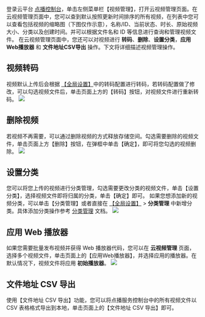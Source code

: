 登录云平台 [点播控制台](http://console.tcecqpoc.fsphere.cn/video)，单击左侧菜单栏【视频管理】，打开云视频管理页面。在云视频管理页面中，您可以查到默认按照更新时间排序的所有视频，在列表中您可以查看包括视频的缩略图（下图仅作示意），名称/ID、当前状态、时长、原始视频大小、分类以及创建时间。并可以根据文件名和 ID 等信息进行查询和管理视频文件。
在云视频管理页面中，您还可以对视频进行 **转码**、**删除**、**设置分类**，**应用Web播放器** 和 **文件地址CSV导出** 操作。下文将详细描述视频管理操作。

## 视频转码
视频默认上传后会根据 [【全局设置】](http://tcecqpoc.fsphere.cn/document/product/266/14058)中的转码配置进行转码，若转码配置做了修改，可以勾选视频文件后，单击页面上方的【转码】按钮，对视频文件进行重新转码。
![](http://imgcache.tcecqpoc.fsphere.cn/image/mc.qcloudimg.com/static/img/64179e7bf695bd32af696a1743804cff/image.png)

## 删除视频
若视频不再需要，可以通过删除视频的方式释放存储空间。勾选需要删除的视频文件，单击页面上方【删除】按钮，在弹框中单击【确定】，即可将您勾选的视频删除。
![](http://imgcache.tcecqpoc.fsphere.cn/image/mc.qcloudimg.com/static/img/6210e141e78d0244abb43e91c12dcdd3/image.png)

## 设置分类
您可以将您上传的视频进行分类管理，勾选需要更改分类的视频文件，单击【设置分类】，选择视频文件即将归属的分类，单击【确定】即可。
如果您想添加新的视频分类，可以单击【分类管理】或者直接在 [【全局设置】](http://tcecqpoc.fsphere.cn/document/product/266/14058) > **分类管理** 中新增分类。具体添加分类操作参考 [分类管理](http://tcecqpoc.fsphere.cn/document/product/266/14058#.E5.88.86.E7.B1.BB.E7.AE.A1.E7.90.86) 文档。
![](http://imgcache.tcecqpoc.fsphere.cn/image/mc.qcloudimg.com/static/img/2c41b6cb55d697655c1d26cf5b507110/image.png)

## 应用 Web 播放器
如果您需要批量发布视频并获得 Web 播放器代码，您可以在 **云视频管理** 页面，选择多个视频文件，单击页面上的【应用Web播放器】，并选择应用的播放器。在默认情况下，视频文件将应用 **初始播放器**。
![](http://imgcache.tcecqpoc.fsphere.cn/image/mc.qcloudimg.com/static/img/457c45b55e6723bc363cac8af25d27f5/image.png)

## 文件地址 CSV 导出
使用【文件地址 CSV 导出】功能，您可以将点播服务控制台中的所有视频文件以 CSV 表格格式导出到本地，单击页面上的【文件地址 CSV 导出】即可。










